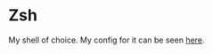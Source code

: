 # Zsh
My shell of choice. My config for it can be seen [here](https://github.com/nikitavoloboev/dotfiles/tree/master/zsh).